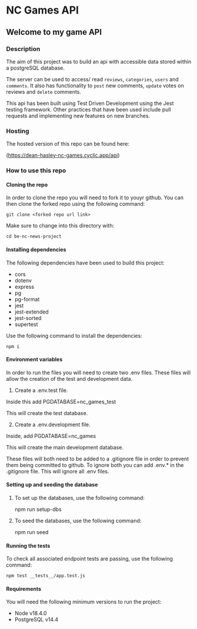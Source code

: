 # NC Games API

## Welcome to my game API

### Description

The aim of this project was to build an api with accessible data stored within a postgreSQL database. 

The server can be used to access/ read `reviews`, `categories`, `users` and `comments`. It also has functionality to `post` new comments, `update` votes on reviews and `delete` comments.

This api has been built using Test Driven Development using the Jest testing framework. Other practices that have been used include pull requests and implementing new features on new branches.

### Hosting

The hosted version of this repo can be found here:

(https://dean-hasley-nc-games.cyclic.app/api)

### How to use this repo

#### Cloning the repo

In order to clone the repo you will need to fork it to youyr github. You can then clone the forked repo using the following command:

    git clone <forked repo url link>

Make sure to change into this directory with:

    cd be-nc-news-project

#### Installing dependencies

The following dependencies have been used to build this project:
- cors
- dotenv
- express
- pg
- pg-format
- jest
- jest-extended
- jest-sorted
- supertest

Use the following command to install the dependencies:

    npm i

#### Environment variables

In order to run the files you will need to create two .env files. These files will allow the creation of the test and development data.

1. Create a .env.test file.

Inside this add PGDATABASE=nc_games_test

This will create the test database.

2. Create a .env.development file.

Inside, add PGDATABASE=nc_games

This will create the main development database.

These files will both need to be added to a .gitignore file in order to prevent them being committed to github.
To ignore both you can add .env.* in the .gitignore file. This will ignore all .env files.

#### Setting up and seeding the database

1. To set up the databases, use the following command:

    npm run setup-dbs

2. To seed the databases, use the following command:

    npm run seed

#### Running the tests

To check all associated endpoint tests are passing, use the following command:

    npm test __tests__/app.test.js

#### Requirements 

You will need the following minimum versions to run the project:

- Node v18.4.0
- PostgreSQL v14.4
